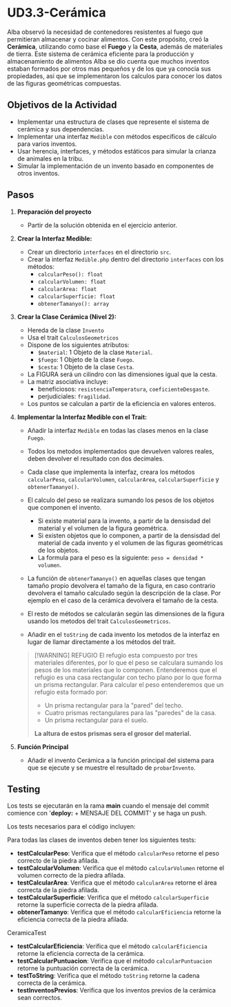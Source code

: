 # UD3.3-Cerámica

Alba observó la necesidad de contenedores resistentes al fuego que permitieran almacenar y cocinar alimentos. Con este propósito, creó la **Cerámica**, utilizando como base el **Fuego** y la **Cesta**, además de materiales de tierra. Este sistema de cerámica eficiente para la producción y almacenamiento de alimentos  Alba se dio cuenta que muchos inventos estaban formados por otros mas pequeños y de los que ya conocia sus propiedades, asi que se implementaron los calculos para conocer los datos de las figuras geométricas compuestas.

## Objetivos de la Actividad

- Implementar una estructura de clases que represente el sistema de cerámica y sus dependencias.
- Implementar una interfaz `Medible` con métodos específicos de cálculo para varios inventos.
- Usar herencia, interfaces, y métodos estáticos para simular la crianza de animales en la tribu.
- Simular la implementación de un invento basado en componentes de otros inventos.

## Pasos

1. **Preparación del proyecto**
   - Partir de la solución obtenida en el ejercicio anterior.

2. **Crear la Interfaz Medible:**
   - Crear un directorio `interfaces` en el directorio `src`.
   - Crear la interfaz `Medible.php` dentro del directorio `interfaces` con los métodos:
     - `calcularPeso(): float`
     - `calcularVolumen: float`
     - `calcularArea: float`
     - `calcularSuperficie: float`
     - `obtenerTamanyo(): array`

3. **Crear la Clase Cerámica (Nivel 2):**
   - Hereda de la clase `Invento`
   - Usa el trait `CalculosGeometricos`
   - Dispone de los siguientes atributos:
     - `$material`: 1 Objeto de la clase `Material`.
     - `$fuego`: 1 Objeto de la clase `Fuego`.
     - `$cesta`: 1 Objeto de la clase `Cesta`.  
   - La FIGURA será un cilindro con las dimensiones igual que la cesta.
   - La matriz asociativa incluye:
     - beneficiosos: `resistenciaTemperatura`, `coeficienteDesgaste`.
     - perjudiciales: `fragilidad`.
   - Los puntos se calculan a partir de la eficiencia en valores enteros.

4. **Implementar la Interfaz Medible con el Trait:**

   - Añadir la interfaz `Medible` en todas las clases menos en la clase `Fuego`.
   - Todos los metodos implementados que devuelven valores reales, deben devolver el resultado con dos decimales.
   - Cada clase que implementa la interfaz, creara los métodos `calcularPeso`, `calcularVolumen`, `calcularArea`, `calcularSuperficie` y `obtenerTamanyo()`.
   - El calculo del peso se realizara sumando los pesos de los objetos que componen el invento.
     - Si existe material para la invento, a partir de la densisdad del material y el volumen de la figura geométrica.
     - Si existen objetos que lo componen, a partir de la densisdad del material de cada invento y el volumen de las figuras geométricas de los objetos.
     - La formula para el peso es la siguiente: `peso = densidad * volumen`.
   - La función de `obtenerTamanyo()` en aquellas clases que tengan tamaño propio devolvera el tamaño de la figura, en caso contrario devolvera el tamaño calculado según la descripción de la clase. Por ejemplo en el caso de la cerámica devolvera el tamaño de la cesta.
   - El resto de métodos se calcularán según las dimensiones de la figura usando los metodos del trait `CalculosGeometricos`.

   - Añadir en el `toString` de cada invento los metodos de la interfaz en lugar de llamar directamente a los métodos del trait.

    > [!WARNING]  REFUGIO
    > El refugio esta compuesto por tres materiales diferentes, por lo que el peso se calculara sumando los pesos de los materiales que lo componen.
    > Entenderemos que el refugio es una casa rectangular con techo plano por lo que forma un prisma rectangular.
    > Para calcular el peso entenderemos que un refugio esta formado por:
    > - Un prisma rectangular para la "pared" del techo.
    > - Cuatro prismas rectangulares para las "paredes" de la casa.
    > - Un prisma rectangular para el suelo.
    > 
    > **La altura de estos prismas sera el grosor del material.**

5. **Función Principal**

   - Añadir el invento Cerámica a la función principal del sistema para que se ejecute y se muestre el resultado de `probarInvento`.

## Testing

Los tests se ejecutarán en la rama **main** cuando el mensaje del commit comience con '**deploy:** + MENSAJE DEL COMMIT' y se haga un push.

Los tests necesarios para el código incluyen:

Para todas las clases de inventos deben tener los siguientes tests:

- **testCalcularPeso**: Verifica que el método `calcularPeso` retorne el peso correcto de la piedra afilada.
- **testCalcularVolumen**: Verifica que el método `calcularVolumen` retorne el volumen correcto de la piedra afilada.
- **testCalcularArea**: Verifica que el método `calcularArea` retorne el área correcta de la piedra afilada.
- **testCalcularSuperficie**: Verifica que el método `calcularSuperficie` retorne la superficie correcta de la piedra afilada.
- **obtenerTamanyo**: Verifica que el método `calcularEficiencia` retorne la eficiencia correcta de la piedra afilada.

CeramicaTest

- **testCalcularEficiencia**: Verifica que el método `calcularEficiencia` retorne la eficiencia correcta de la cerámica.
- **testCalcularPuntuacion**: Verifica que el método `calcularPuntuacion` retorne la puntuación correcta de la cerámica.
- **testToString**: Verifica que el método `toString` retorne la cadena correcta de la cerámica.
- **testInventosPrevios**: Verifica que los inventos previos de la cerámica sean correctos.
